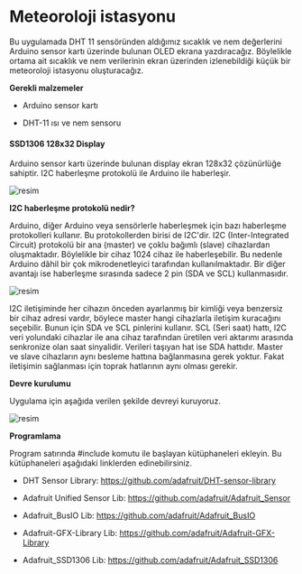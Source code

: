 # Meteoroloji istasyonu

Bu uygulamada DHT 11 sensöründen aldığımız sıcaklık ve nem değerlerini Arduino sensor kartı üzerinde bulunan OLED ekrana yazdıracağız. Böylelikle ortama ait sıcaklık ve nem verilerinin ekran üzerinden izlenebildiği küçük bir meteoroloji istasyonu oluşturacağız.

**Gerekli malzemeler**

* Arduino sensor kartı

* DHT-11 ısı ve nem sensoru

#### SSD1306 128x32 Display

Arduino sensor kartı üzerinde bulunan display ekran 128x32 çözünürlüğe sahiptir. I2C haberleşme protokolü ile Arduino ile haberleşir.

![resim](https://user-images.githubusercontent.com/44734477/183248859-561eeae0-e237-48b7-9dff-0a6aa09a85de.png)

**I2C haberleşme protokolü nedir?**

Arduino, diğer Arduino veya sensörlerle haberleşmek için bazı haberleşme protokolleri kullanır. Bu protokollerden birisi de I2C'dir. I2C (Inter-Integrated Circuit) protokolü bir ana (master) ve çoklu bağımlı (slave) cihazlardan oluşmaktadır. Böylelikle bir cihaz 1024 cihaz ile haberleşebilir. Bu nedenle Arduino dâhil bir çok mikrodenetleyici tarafından kullanılmaktadır. Bir diğer avantajı ise haberleşme sırasında sadece 2 pin (SDA ve SCL) kullanmasıdır.

![resim](https://user-images.githubusercontent.com/44734477/183248866-8f9084fb-6518-445c-b2c4-779e20d56789.png)

I2C iletişiminde her cihazın önceden ayarlanmış bir kimliği veya benzersiz bir cihaz adresi vardır, böylece master hangi cihazlarla iletişim kuracağını seçebilir. Bunun için SDA ve SCL pinlerini kullanır. SCL (Seri saat) hattı, I2C veri yolundaki cihazlar ile ana cihaz tarafından üretilen veri aktarımı arasında senkronize olan saat sinyalidir. Verileri taşıyan hat ise SDA hattıdır. Master ve slave cihazların aynı besleme hattına bağlanmasına gerek yoktur. Fakat iletişimin sağlanması için toprak hatlarının aynı olması gerekir.

**Devre kurulumu**

Uygulama için aşağıda verilen şekilde devreyi kuruyoruz.

![resim](https://user-images.githubusercontent.com/44734477/183248876-063b0618-09af-4243-8409-6627e50095cf.png)

**Programlama**

Program satırında #include komutu ile başlayan kütüphaneleri ekleyin. Bu kütüphaneleri aşağıdaki linklerden edinebilirsiniz.

* DHT Sensor Library: https://github.com/adafruit/DHT-sensor-library

* Adafruit Unified Sensor Lib: https://github.com/adafruit/Adafruit_Sensor

* Adafruit_BusIO Lib: https://github.com/adafruit/Adafruit_BusIO

* Adafruit-GFX-Library Lib: https://github.com/adafruit/Adafruit-GFX-Library

* Adafruit_SSD1306 Lib: https://github.com/adafruit/Adafruit_SSD1306
